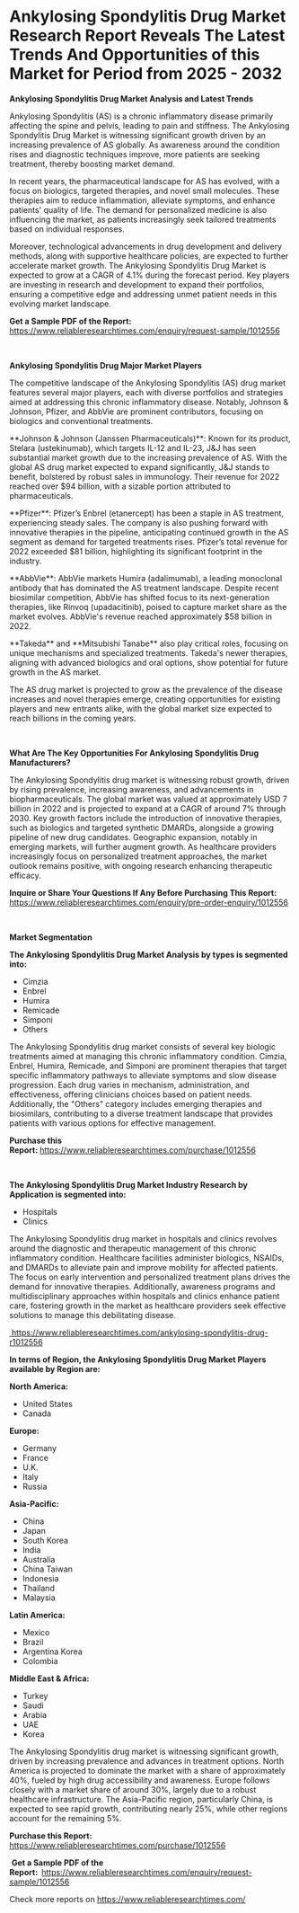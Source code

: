 <p><h1>Ankylosing Spondylitis Drug Market Research Report Reveals The Latest Trends And Opportunities of this Market for Period from 2025 - 2032</h1></p><p><strong>Ankylosing Spondylitis Drug Market Analysis and Latest Trends</strong></p>
<p><p>Ankylosing Spondylitis (AS) is a chronic inflammatory disease primarily affecting the spine and pelvis, leading to pain and stiffness. The Ankylosing Spondylitis Drug Market is witnessing significant growth driven by an increasing prevalence of AS globally. As awareness around the condition rises and diagnostic techniques improve, more patients are seeking treatment, thereby boosting market demand.</p><p>In recent years, the pharmaceutical landscape for AS has evolved, with a focus on biologics, targeted therapies, and novel small molecules. These therapies aim to reduce inflammation, alleviate symptoms, and enhance patients' quality of life. The demand for personalized medicine is also influencing the market, as patients increasingly seek tailored treatments based on individual responses.</p><p>Moreover, technological advancements in drug development and delivery methods, along with supportive healthcare policies, are expected to further accelerate market growth. The Ankylosing Spondylitis Drug Market is expected to grow at a CAGR of 4.1% during the forecast period. Key players are investing in research and development to expand their portfolios, ensuring a competitive edge and addressing unmet patient needs in this evolving market landscape.</p></p>
<p><strong>Get a Sample PDF of the Report:&nbsp;</strong> <a href="https://www.reliableresearchtimes.com/enquiry/request-sample/1012556?utm_campaign=3055&utm_medium=2&utm_source=Github&utm_content=ia&utm_term=05032025&utm_id=ankylosing-spondylitis-drug">https://www.reliableresearchtimes.com/enquiry/request-sample/1012556</a></p>
<p>&nbsp;</p>
<p><strong>Ankylosing Spondylitis Drug Major Market Players</strong></p>
<p><p>The competitive landscape of the Ankylosing Spondylitis (AS) drug market features several major players, each with diverse portfolios and strategies aimed at addressing this chronic inflammatory disease. Notably, Johnson & Johnson, Pfizer, and AbbVie are prominent contributors, focusing on biologics and conventional treatments.</p><p>**Johnson & Johnson (Janssen Pharmaceuticals)**: Known for its product, Stelara (ustekinumab), which targets IL-12 and IL-23, J&J has seen substantial market growth due to the increasing prevalence of AS. With the global AS drug market expected to expand significantly, J&J stands to benefit, bolstered by robust sales in immunology. Their revenue for 2022 reached over $94 billion, with a sizable portion attributed to pharmaceuticals.</p><p>**Pfizer**: Pfizer’s Enbrel (etanercept) has been a staple in AS treatment, experiencing steady sales. The company is also pushing forward with innovative therapies in the pipeline, anticipating continued growth in the AS segment as demand for targeted treatments rises. Pfizer’s total revenue for 2022 exceeded $81 billion, highlighting its significant footprint in the industry.</p><p>**AbbVie**: AbbVie markets Humira (adalimumab), a leading monoclonal antibody that has dominated the AS treatment landscape. Despite recent biosimilar competition, AbbVie has shifted focus to its next-generation therapies, like Rinvoq (upadacitinib), poised to capture market share as the market evolves. AbbVie's revenue reached approximately $58 billion in 2022.</p><p>**Takeda** and **Mitsubishi Tanabe** also play critical roles, focusing on unique mechanisms and specialized treatments. Takeda's newer therapies, aligning with advanced biologics and oral options, show potential for future growth in the AS market.</p><p>The AS drug market is projected to grow as the prevalence of the disease increases and novel therapies emerge, creating opportunities for existing players and new entrants alike, with the global market size expected to reach billions in the coming years.</p></p>
<p>&nbsp;</p>
<p><strong>What Are The Key Opportunities For Ankylosing Spondylitis Drug Manufacturers?</strong></p>
<p><p>The Ankylosing Spondylitis drug market is witnessing robust growth, driven by rising prevalence, increasing awareness, and advancements in biopharmaceuticals. The global market was valued at approximately USD 7 billion in 2022 and is projected to expand at a CAGR of around 7% through 2030. Key growth factors include the introduction of innovative therapies, such as biologics and targeted synthetic DMARDs, alongside a growing pipeline of new drug candidates. Geographic expansion, notably in emerging markets, will further augment growth. As healthcare providers increasingly focus on personalized treatment approaches, the market outlook remains positive, with ongoing research enhancing therapeutic efficacy.</p></p>
<p><strong>Inquire or Share Your Questions If Any Before Purchasing This Report:</strong> <a href="https://www.reliableresearchtimes.com/enquiry/pre-order-enquiry/1012556?utm_campaign=3055&utm_medium=2&utm_source=Github&utm_content=ia&utm_term=05032025&utm_id=ankylosing-spondylitis-drug">https://www.reliableresearchtimes.com/enquiry/pre-order-enquiry/1012556</a></p>
<p>&nbsp;</p>
<p><strong>Market Segmentation</strong></p>
<p><strong>The Ankylosing Spondylitis Drug Market Analysis by types is segmented into:</strong></p>
<p><ul><li>Cimzia</li><li>Enbrel</li><li>Humira</li><li>Remicade</li><li>Simponi</li><li>Others</li></ul></p>
<p><p>The Ankylosing Spondylitis drug market consists of several key biologic treatments aimed at managing this chronic inflammatory condition. Cimzia, Enbrel, Humira, Remicade, and Simponi are prominent therapies that target specific inflammatory pathways to alleviate symptoms and slow disease progression. Each drug varies in mechanism, administration, and effectiveness, offering clinicians choices based on patient needs. Additionally, the "Others" category includes emerging therapies and biosimilars, contributing to a diverse treatment landscape that provides patients with various options for effective management.</p></p>
<p><strong>Purchase this Report:&nbsp;</strong><a href="https://www.reliableresearchtimes.com/purchase/1012556?utm_campaign=3055&utm_medium=2&utm_source=Github&utm_content=ia&utm_term=05032025&utm_id=ankylosing-spondylitis-drug">https://www.reliableresearchtimes.com/purchase/1012556</a></p>
<p>&nbsp;</p>
<p><strong>The Ankylosing Spondylitis Drug Market Industry Research by Application is segmented into:</strong></p>
<p><ul><li>Hospitals</li><li>Clinics</li></ul></p>
<p><p>The Ankylosing Spondylitis drug market in hospitals and clinics revolves around the diagnostic and therapeutic management of this chronic inflammatory condition. Healthcare facilities administer biologics, NSAIDs, and DMARDs to alleviate pain and improve mobility for affected patients. The focus on early intervention and personalized treatment plans drives the demand for innovative therapies. Additionally, awareness programs and multidisciplinary approaches within hospitals and clinics enhance patient care, fostering growth in the market as healthcare providers seek effective solutions to manage this debilitating disease.</p></p>
<p><a href="https://www.reliableresearchtimes.com/ankylosing-spondylitis-drug-r1012556?utm_campaign=3055&utm_medium=2&utm_source=Github&utm_content=ia&utm_term=05032025&utm_id=ankylosing-spondylitis-drug">&nbsp;https://www.reliableresearchtimes.com/ankylosing-spondylitis-drug-r1012556</a></p>
<p><strong>In terms of Region, the Ankylosing Spondylitis Drug Market Players available by Region are:</strong></p>
<p>
    <p> <strong> North America: </strong>
        <ul>
            <li>United States</li>
            <li>Canada</li>
        </ul>
        </p> 
    <p> <strong> Europe: </strong>
        <ul>
            <li>Germany</li>
            <li>France</li>
            <li>U.K.</li>
            <li>Italy</li>
            <li>Russia</li>
        </ul>
        </p> 
    <p> <strong> Asia-Pacific: </strong>
        <ul>
            <li>China</li>
            <li>Japan</li>
            <li>South Korea</li>
            <li>India</li>
            <li>Australia</li>
            <li>China Taiwan</li>
            <li>Indonesia</li>
            <li>Thailand</li>
            <li>Malaysia</li>
        </ul>
        </p> 
    <p> <strong> Latin America: </strong>
        <ul>
            <li>Mexico</li>
            <li>Brazil</li>
            <li>Argentina Korea</li>
            <li>Colombia</li>
        </ul>
        </p> 
    <p> <strong> Middle East & Africa: </strong>
        <ul>
            <li>Turkey</li>
            <li>Saudi</li>
            <li>Arabia</li>
            <li>UAE</li>
            <li>Korea</li>
        </ul>
    </p>
    </p>
<p><p>The Ankylosing Spondylitis drug market is witnessing significant growth, driven by increasing prevalence and advances in treatment options. North America is projected to dominate the market with a share of approximately 40%, fueled by high drug accessibility and awareness. Europe follows closely with a market share of around 30%, largely due to a robust healthcare infrastructure. The Asia-Pacific region, particularly China, is expected to see rapid growth, contributing nearly 25%, while other regions account for the remaining 5%.</p></p>
<p><strong>Purchase this Report: </strong><a href="https://www.reliableresearchtimes.com/purchase/1012556?utm_campaign=3055&utm_medium=2&utm_source=Github&utm_content=ia&utm_term=05032025&utm_id=ankylosing-spondylitis-drug">https://www.reliableresearchtimes.com/purchase/1012556</a></p>
<p>&nbsp;<strong>Get a Sample PDF of the Report:&nbsp;&nbsp;</strong><a href="https://www.reliableresearchtimes.com/enquiry/request-sample/1012556?utm_campaign=3055&utm_medium=2&utm_source=Github&utm_content=ia&utm_term=05032025&utm_id=ankylosing-spondylitis-drug">https://www.reliableresearchtimes.com/enquiry/request-sample/1012556</a></p>
<p><strong></strong></p>
<p>Check more reports on <a href="https://www.reliableresearchtimes.com/?utm_campaign=3055&utm_medium=2&utm_source=Github&utm_content=ia&utm_term=05032025&utm_id=ankylosing-spondylitis-drug">https://www.reliableresearchtimes.com/</a></p>